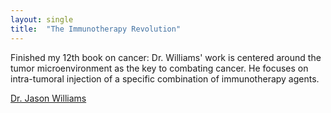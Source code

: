 ```yaml
---
layout: single
title:  "The Immunotherapy Revolution"
---
```

Finished my 12th book on cancer: Dr. Williams' work is centered around the tumor microenvironment as the key to combating cancer. He focuses on intra-tumoral injection of a specific combination of immunotherapy agents. 

[Dr. Jason Williams](https://www.goodreads.com/book/show/52972001-the-immunotherapy-revolution)
